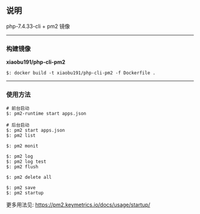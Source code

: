 ## 说明

php-7.4.33-cli + pm2 镜像

----

### 构建镜像

**xiaobu191/php-cli-pm2**

```shell
$: docker build -t xiaobu191/php-cli-pm2 -f Dockerfile .
```

----

### 使用方法

```shell
# 前台启动
$: pm2-runtime start apps.json

# 后台启动
$: pm2 start apps.json
$: pm2 list

$: pm2 monit

$: pm2 log
$: pm2 log test
$: pm2 flush

$: pm2 delete all

$: pm2 save
$: pm2 startup
```

更多用法见: https://pm2.keymetrics.io/docs/usage/startup/

